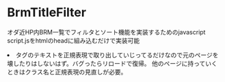 # BrmTitleFilter

オダ近HP内BRM一覧でフィルタとソート機能を実装するためのjavascript
script.jsをhtmlのheadに組み込むだけで実装可能
<li>タグのテキストを正規表現で取り出していじってるだけなので元のページを壊したりはしないはず。バグったらリロードで復帰。
他のページに持っていくときはクラス名と正規表現の見直しが必要。